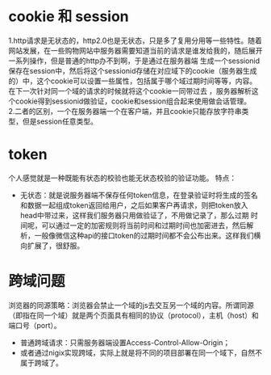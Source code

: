 # cookie 和 session 
1.http请求是无状态的，http2.0也是无状态，只是多了复用分用等一些特性。随着网站发展，在一些购物网站中服务器需要知道当前的请求是谁发给我的，随后展开一系列操作，但是普通的http办不到啊，于是通过在服务器端
生成一个sessionid保存在session中，然后将这个sessionid存储在对应域下的cookie（服务器生成的）中，这个cookie可以设置一些属性，包括属于哪个域过期时间等等，内容。在下一次针对同一个域的请求的时候就将这个cookie一同带过去
，服务器解析这个cookie得到sessionid做验证，cookie和session组合起来使用做会话管理。  
2.二者的区别，一个在服务器端一个在客户端，并且cookie只能存放字符串类型，但是session任意类型。  

# token  
个人感觉就是一种既能有状态的校验也能无状态校验的验证功能。
特点：
- 无状态：就是说服务器端不保存任何token信息，在登录验证时将生成的签名和数据一起组成token返回给用户，之后如果客户再请求，则把token放入head中带过来，这样我们服务器只用做验证了，不用做记录了，那么过期
时间呢，可以通过一定的加密规则将当前时间和过期时间也加密进去，然后解析，一般像微信这种api的接口token的过期时间都不会公布出来。这样我们横向扩展了，很舒服。  


# 跨域问题  
浏览器的同源策略：浏览器会禁止一个域的js去交互另一个域的内容。所谓同源（即指在同一个域）就是两个页面具有相同的协议（protocol），主机（host）和端口号（port）。
- 普通跨域请求：只需服务器端设置Access-Control-Allow-Origin；  
- 或者通过nigix实现跨域，实际上就是将不同的项目部署在同一个域下，自然不属于跨域了。
